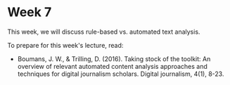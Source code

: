 # Week 7

This week, we will discuss rule-based vs. automated text analysis.


To prepare for this week's lecture, read:
- Boumans, J. W., & Trilling, D. (2016). Taking stock of the toolkit: An overview of relevant automated content analysis approaches and techniques for digital journalism scholars. Digital journalism, 4(1), 8-23.